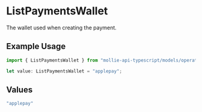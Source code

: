 # ListPaymentsWallet

The wallet used when creating the payment.

## Example Usage

```typescript
import { ListPaymentsWallet } from "mollie-api-typescript/models/operations";

let value: ListPaymentsWallet = "applepay";
```

## Values

```typescript
"applepay"
```